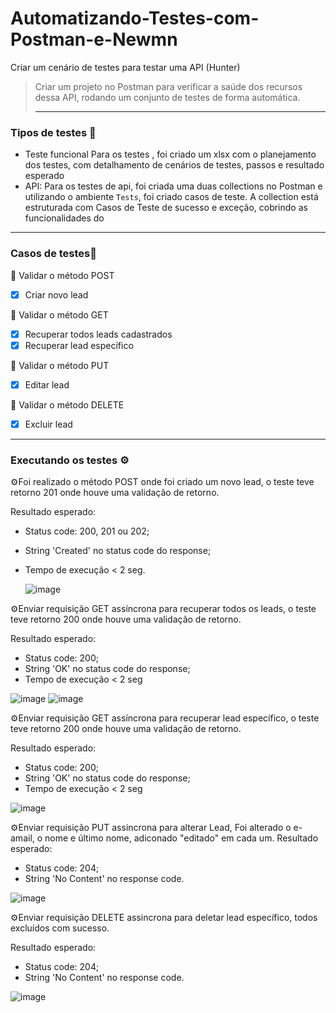 # Automatizando-Testes-com-Postman-e-Newmn
Criar um cenário de testes para testar uma API (Hunter)
>Criar um projeto no Postman para verificar a saúde dos recursos dessa API, rodando um conjunto de testes de forma automática.
>
>---
### Tipos de testes 🤖

- Teste funcional Para os testes , foi criado um xlsx com o planejamento dos testes, com detalhamento de cenários de testes, passos e resultado esperado
- API: Para os testes de api, foi criada uma duas collections no Postman e utilizando o ambiente `Tests`, foi criado casos de teste. A collection está estruturada com Casos de Teste de sucesso e exceção, cobrindo as funcionalidades do

- ---
### Casos de testes📍
📄 Validar o método POST
- [x] Criar novo lead

📄 Validar o método GET
- [x] Recuperar todos leads cadastrados
- [x] Recuperar lead específico

📄 Validar o método PUT
- [x] Editar lead

📄 Validar o método DELETE
- [x] Excluir lead

- ---
### Executando os testes ⚙️
⚙️Foi realizado o método POST onde foi criado um novo lead, o teste teve retorno 201 onde houve uma validação de retorno.

Resultado esperado:

- Status code: 200, 201 ou 202;
- String 'Created' no status code do response;
- Tempo de execução < 2 seg.
  
  ![image](https://github.com/GeorgeVieira1/Automatizando-Testes-com-Postman-e-Newmn/assets/122054835/bb531f2b-4be3-4de8-ac40-7cb81c9e2dde)


⚙️Enviar requisição GET assíncrona para recuperar todos os leads, o teste teve retorno 200 onde houve uma validação de retorno.

Resultado esperado:
- Status code: 200;
- String 'OK' no status code do response;
- Tempo de execução < 2 seg
  
![image](https://github.com/GeorgeVieira1/Automatizando-Testes-com-Postman-e-Newmn/assets/122054835/4ebded8d-507b-4671-a122-889a083ce15f)
![image](https://github.com/GeorgeVieira1/Automatizando-Testes-com-Postman-e-Newmn/assets/122054835/0d9b7613-e446-40bd-a391-d2a0ced3d27e)


⚙️Enviar requisição GET assíncrona para recuperar lead específico, o teste teve retorno 200 onde houve uma validação de retorno.


Resultado esperado:
- Status code: 200;
- String 'OK' no status code do response;
- Tempo de execução < 2 seg

![image](https://github.com/GeorgeVieira1/Automatizando-Testes-com-Postman-e-Newmn/assets/122054835/330b572b-d7ab-4651-b6e1-abfe759c63d3)


⚙️Enviar requisição PUT assincrona para alterar Lead, Foi alterado o e-amail, o nome e último nome, adiconado "editado" em cada um.
Resultado esperado:
- Status code: 204;
- String 'No Content' no response code.

![image](https://github.com/GeorgeVieira1/Automatizando-Testes-com-Postman-e-Newmn/assets/122054835/7aa85886-3133-4402-bde0-0d28e906e3cc)


⚙️Enviar requisição DELETE assincrona para deletar lead específico, todos excluídos com sucesso.

Resultado esperado:
- Status code: 204;
- String 'No Content' no response code.

![image](https://github.com/GeorgeVieira1/Automatizando-Testes-com-Postman-e-Newmn/assets/122054835/e4cb388b-20b5-4649-a0b5-9ed71efcf2db)










